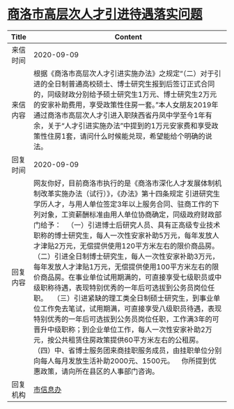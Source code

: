 # <a href="http://www.shangluo.gov.cn/zmhd/ldxxxx.jsp?urltype=leadermail.LeaderMailContentUrl&wbtreeid=1112&leadermailid=6427">商洛市高层次人才引进待遇落实问题</a>
| Title |                                                                                                                                                                                                                                                                 Content                                                                                                                                                                                                                                                                 |
|:-----:|-----------------------------------------------------------------------------------------------------------------------------------------------------------------------------------------------------------------------------------------------------------------------------------------------------------------------------------------------------------------------------------------------------------------------------------------------------------------------------------------------------------------------------------------|
| 来信时间  | 2020-09-09                                                                                                                                                                                                                                                                                                                                                                                                                                                                                                                              |
| 来信内容  | 根据《商洛市高层次人才引进实施办法》之规定“（二）对于引进的全日制普通高校硕士、博士研究生报到后签订正式合同的，同级财政分别给予硕士研究生1万元、博士研究生2万元的安家补助费用，享受政策性住房一套。”本人女朋友2019年通过商洛市高层次人才引进入职陕西省丹凤中学至今1年有余，关于“人才引进实施办法”中提到的1万元安家费和享受政策性住房1套，请问什么时候能兑现，希望能给个明确的说法。                                                                                                                                                                                                                                                                                                                                        |
| 回复时间  | 2020-09-09                                                                                                                                                                                                                                                                                                                                                                                                                                                                                                                              |
| 回复内容  | 网友你好，目前商洛市执行的是《商洛市深化人才发展体制机制改革实施办法（试行）》，《办法》第十四条规定 引进研究生学历人才，与用人单位签定3年以上服务合同、驻商工作的下列对象，工资薪酬标准由用人单位协商确定，同级政府财政部门给予：   （一）引进博士后研究人员、具有正高级专业技术职称的博士研究生，每人一次性安家补助5万元，每年发放人才津贴2万元，无偿提供使用120平方米左右的限价商品房。   （二）引进全日制博士研究生，每人一次性安家补助3万元，每年发放人才津贴1万元，无偿提供使用100平方米左右的限价商品房。在事业单位试用期满的，可直接享受七级职员或中级职称待遇，表现特别优秀的一年后可选拔到公务员岗位任职。   （三）引进紧缺的理工类全日制硕士研究生，到事业单位工作免去笔试，试用期满，可直接享受八级职员待遇，表现特别优秀的一年后可选拔到公务员岗位任职，工作满3年的可晋升中级职称；到企业单位工作，每人一次性安家补助2万元，按公共租赁住房政策提供60平方米左右的公租房。   （四）中、省博士服务团来商挂职服务成员，由挂职单位分别向每人每月发放生活补助2000元、1500元。    你所提到优惠政策，请向所在县区的人事部门咨询。 |
| 回复机构  | <a href="../../category/agencies/市信息办.md">市信息办</a>                                                                                                                                                                                                                                                                                                                                                                                                                                                                                      |
